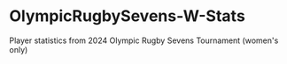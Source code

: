# OlympicRugbySevens-W-Stats
Player statistics from 2024 Olympic Rugby Sevens Tournament (women's only)
